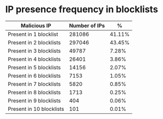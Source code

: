 # IP presence frequency in blocklists
| Malicious IP | Number of IPs | % |
|----|----|----|
| Present in 1 blocklist | 281086 | 41.11% |
| Present in 2 blocklists | 297046 | 43.45% |
| Present in 3 blocklists | 49787 | 7.28% |
| Present in 4 blocklists | 26401 | 3.86% |
| Present in 5 blocklists | 14156 | 2.07% |
| Present in 6 blocklists | 7153 | 1.05% |
| Present in 7 blocklists | 5820 | 0.85% |
| Present in 8 blocklists | 1713 | 0.25% |
| Present in 9 blocklists | 404 | 0.06% |
| Present in 10 blocklists | 101 | 0.01% |
